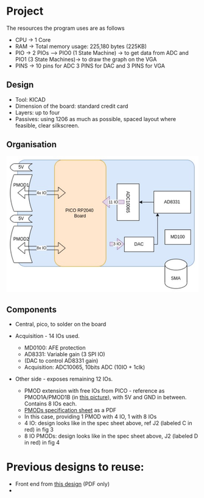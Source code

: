 # Project

The resources the program uses are as follows
* CPU -> 1 Core
* RAM -> Total memory usage: 225,180 bytes (225KB)
* PIO -> 2 PIOs --> PIO0 (1 State Machine) -> to get data from ADC and PIO1 (3 State Machines)-> to draw the graph on the VGA
* PINS -> 10 pins for ADC 3 PINS for DAC and 3 PINS for VGA

## Design 

* Tool: KICAD
* Dimension of the board: standard credit card
* Layers: up to four
* Passives: using 1206 as much as possible, spaced layout where feasible, clear silkscreen.

## Organisation

![](pic0rick.jpg)

## Components

* Central, pico, to solder on the board
* Acquisition - 14 IOs used.
  * MD0100: AFE protection
  * AD8331: Variable gain (3 SPI IO)
  * (DAC to control AD8331 gain)
  * Acquisition: ADC10065, 10bits ADC (10IO + 1clk)
  
* Other side - exposes remaining 12 IOs.
  * PMOD extension with free IOs from PICO - reference as PMOD1A/PMOD1B (in [this picture](https://www.crowdsupply.com/img/26cc/b3ff769f-8195-40e5-88b3-47b8051c26cc/icebreaker-v1-0b-legend.jpg)), with 5V and GND in between. Contains 8 IOs each.
  * [PMODs specification sheet](https://digilent.com/reference/_media/reference/pmod/pmod-interface-specification-1_2_0.pdf) as a PDF
  * In this case, providing 1 PMOD with 4 IO, 1 with 8 IOs
  * 4 IO: design looks like in the spec sheet above, ref J2 (labeled C in red) in fig 3
  * 8 IO PMODs: design looks like in the spec sheet above, J2 (labeled D in red) in fig 4

# Previous designs to reuse:

* Front end from [this design](https://github.com/kelu124/un0rick/blob/master/hardware/MATTY-V11.pdf) (PDF only)
* 
